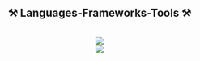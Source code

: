 <h2 align="center">⚒️ Languages-Frameworks-Tools ⚒️</h2>
<br/>
<div align="center">
    <img src="https://skillicons.dev/icons?i=html,css,bootstrap,vscode,github,git,aws,docker" /><br>
    <img src="https://skillicons.dev/icons?i=python,fastapi,anaconda,regex,scikitlearn,tensorflow" /><br>
</div>
